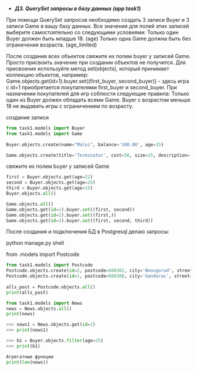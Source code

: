 - **_ДЗ. QuerySet запросы в базу данных (app task1)_**

При помощи QuerySet запросов необходимо создать 3 записи Buyer и 3 записи Game в вашу базу данных.
Все значения для полей этих записей выберите самостоятельно со следующими условиями:
Только один Buyer должен быть младше 18. (age)
Только одна Game должна быть без ограничения возраста. (age_limited)

После создания всех объектов свяжите их полем buyer у записей Game. 
Просто присвоить значение при создании объектов не получится. 
Для присвоения используйте метод set(objects), который принимает коллекцию объектов, например:
Game.objects.get(id=1).buyer.set((first_buyer, second_buyer)) - здесь игра c id=1 приобретается покупателями first_buyer и second_buyer.
При назначении покупателей для игр соблюсти следующие правила:
Только один из Buyer должен обладать всеми Game.
Buyer с возрастом меньше 18 не выдавать игры с ограничением по возрасту.

создание записи
```python
from task1.models import Buyer
from task1.models import Game
 
Buyer.objects.create(name="Maloi", balance='100.00', age=15)

Game.objects.create(title='Terminator', cost=50, size=25, description='Action', age_limited='True')
```

свяжите их полем buyer у записей Game
```python
first = Buyer.objects.get(age=22)
second = Buyer.objects.get(age=25)
third = Buyer.objects.get(age=15)
Buyer.objects.all()

Game.objects.all()
Game.objects.get(id=1).buyer.set((first, second))
Game.objects.get(id=2).buyer.set((first,))
Game.objects.get(id=3).buyer.set((first, second, third))

```

После создания и подключения БД в Postgresql делаю запросы:

python manage.py shell

from .models import Postcode
```python
from task1.models import Postcode
Postcode.objects.create(id=2, postcode=600302, city='Nnovgorod', street='rai', house=3, flat=5)
Postcode.objects.create(id=1, postcode=600300, city='Ganduras', street='Oboima', house=3, flat=5)
 
alls_post = Postcode.objects.all()
print(alls_post)

from task1.models import News      
news = News.objects.all()
print(news)

>>> news1 = News.objects.get(id=1)       
>>> print(news1)

>>> b1 = Buyer.objects.filter(age=25) 
>>> print(b1)

Агрегатные функции
print(len(news))

```